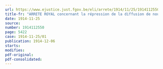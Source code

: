 ```yaml
---
url: https://www.ejustice.just.fgov.be/eli/arrete/1914/11/25/1914112550/justel
title-fr: "ARRETE ROYAL concernant la répression de la diffusion de nouvelles fausses relatives aux opérations de guerre."
date: 1914-11-25
source:
number: 1914112550
page: 5422
case: 1914-11-25/01
publication: 1914-12-06
starts:
modifies:
pdf-original:
pdf-consolidated:
---
```



